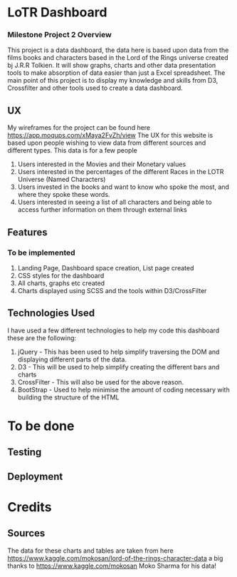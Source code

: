 # LoTR Dashboard
### Milestone Project 2 Overview
This project is a data dashboard, the data here is based upon data from the films books and characters 
based in the Lord of the Rings universe created bj J.R.R Tolkien. It will show graphs, charts and other data presentation tools
to make absorption of data easier than just a Excel spreadsheet. The main point of this project is to display my knowledge and skills from
D3, Crossfilter and other tools used to create a data dashboard.


## UX
My wireframes for the project can be found here https://app.moqups.com/xMaya2FvZh/view
The UX for this website is based upon people wishing to view data from different sources and different types. This data is for a few people
1. Users interested in the Movies and their Monetary values
2. Users interested in the percentages of the different Races in the LOTR Universe (Named Characters)
3. Users invested in the books and want to know who spoke the most, and where they spoke these words.
4. Users interested in seeing a list of all characters and being able to access further information on them through external links

## Features
### To be implemented
1. Landing Page, Dashboard space creation, List page created
2. CSS styles for the dashboard
3. All charts, graphs etc created
4. Charts displayed using SCSS and the tools within D3/CrossFilter

## Technologies Used
I have used a few different technologies to help my code this dashboard these are the following:
1. jQuery - This has been used to help simplify traversing the DOM and displaying different parts of the data.
2. D3 - This will be used to help simplify creating the different bars and charts
3. CrossFilter - This will also be used for the above reason.
4. BootStrap - Used to help minimise the amount of coding necessary with building the structure of the HTML


# To be done
## Testing

## Deployment




# Credits

## Sources
The data for these charts and tables are taken from here https://www.kaggle.com/mokosan/lord-of-the-rings-character-data a big thanks to https://www.kaggle.com/mokosan Moko Sharma for his data!